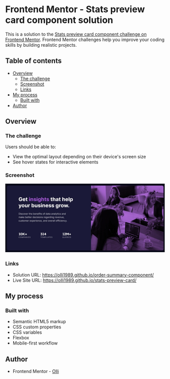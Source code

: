 # Frontend Mentor - Stats preview card component solution

This is a solution to the [Stats preview card component challenge on Frontend Mentor](https://www.frontendmentor.io/challenges/stats-preview-card-component-8JqbgoU62). Frontend Mentor challenges help you improve your coding skills by building realistic projects.

## Table of contents

- [Overview](#overview)
  - [The challenge](#the-challenge)
  - [Screenshot](#screenshot)
  - [Links](#links)
- [My process](#my-process)
  - [Built with](#built-with)
- [Author](#author)

## Overview

### The challenge

Users should be able to:

- View the optimal layout depending on their device's screen size
- See hover states for interactive elements

### Screenshot

![](./images/project-screenshot.jpg)

### Links

- Solution URL: https://olli1989.github.io/order-summary-component/
- Live Site URL: https://olli1989.github.io/stats-preview-card/

## My process

### Built with

- Semantic HTML5 markup
- CSS custom properties
- CSS variables
- Flexbox
- Mobile-first workflow

## Author

- Frontend Mentor - [Olli](https://www.frontendmentor.io/profile/Olli1989)
